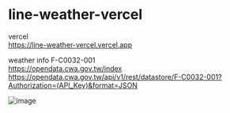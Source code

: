 # line-weather-vercel  
vercel  
https://line-weather-vercel.vercel.app

weather info F-C0032-001  
https://opendata.cwa.gov.tw/index  
https://opendata.cwa.gov.tw/api/v1/rest/datastore/F-C0032-001?Authorization=(API_Key)&format=JSON  


![image](https://github.com/miyachun/line-weather-vercel/blob/main/demo.jpg)



